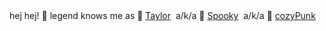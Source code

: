 <table>
   hej hej! 👋 legend knows me as 🔮 <a href="https://taylorlaughl.in">Taylor</a>&nbsp;&nbsp;a/k/a 🍵 <a href="https://github.com/spookysip">Spooky</a>&nbsp;&nbsp;a/k/a 🍵 <a href="https://cozypunk.io">cozyPunk</a></br>
</table>
